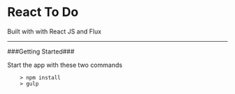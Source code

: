 React To Do
====

Built with with React JS and Flux

---

###Getting Started###

Start the app with these two commands

```
	> npm install
	> gulp
```
